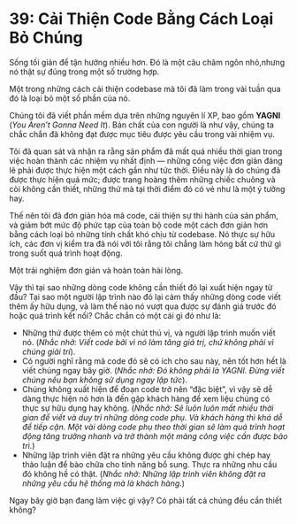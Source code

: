 # 39: Cải Thiện Code Bằng Cách Loại Bỏ Chúng

Sống tối giản để tận hưởng nhiều hơn. Đó là một câu châm ngôn nhỏ,nhưng nó thật sự đúng trong một số trường hợp.

Một trong những cách cải thiện codebase mà tôi đã làm trong vài tuần qua đó là loại bỏ một số phần của nó.

Chúng tôi đã viết phần mềm dựa trên những nguyên lí XP, bao gồm **YAGNI** (*You Aren’t Gonna Need It*). Bản chất của con người là như vậy, chúng ta chắc chắn đã không đạt được mục tiêu được yêu cầu trong vài nhiệm vụ.

Tôi đã quan sát và nhận ra rằng sản phẩm đã mất quá nhiều thời gian trong việc hoàn thành các nhiệm vụ nhất định — những công việc đơn giản đáng lẽ phải được thực hiện một cách gần như tức thời. Điều này là do chúng đã được thực hiện quá mức; được trang hoàng thêm những chiếc chuông và còi không cần thiết, những thứ mà tại thời điểm đó có vẻ như là một ý tưởng hay.

Thế nên tôi đã đơn giản hóa mã code, cải thiện sự thi hành của sản phẩm, và giảm bớt mức độ phức tạp của toàn bộ code một cách đơn giản hơn bằng cách loại bỏ những tính chất khó chịu từ codebase. Nó thực sự hữu ích, các đơn vị kiểm tra đã nói với tôi rằng tôi chẳng làm hỏng bất cứ thứ gì trong suốt quá trình hoạt động.

Một trải nghiệm đơn giản và hoàn toàn hài lòng.

Vậy thì tại sao những dòng code không cần thiết đó lại xuất hiện ngay từ đầu? Tại sao một người lập trình nào đó lại cảm thấy những dòng code viết thêm ấy hữu dụng, và làm thế nào nó vượt qua được sự đánh giá trước đó hoặc quá trình kết nối? Chắc chắn có một cái gì đó như là:

- Những thứ được thêm có một chút thú vị, và người lập trình muốn viết nó. (*Nhắc nhở: Viết code bởi vì nó làm tăng giá trị, chứ không phải vì chúng giải trí*).
- Có người nghĩ rằng mã code đó sẽ có ích cho sau này, nên tốt hơn hết là viết chúng ngay bây giờ. (*Nhắc nhở: Đó không phải là YAGNI. Đừng viết chúng nếu bạn không sử dụng ngay lập tức*).
- Chúng không xuất hiện để đoạn code trở nên “đặc biệt”, vì vậy sẽ dễ dàng thực hiện nó hơn là đến gặp khách hàng để xem liệu chúng có thực sự hữu dụng hay không. (*Nhắc nhở: Sẽ luôn luôn mất nhiều thời gian để viết và duy trì những dòng code phụ. Và khách hàng thì khá dễ để tiếp cận. Một vài dòng code phụ theo thời gian sẽ làm quá trình hoạt động tăng trưởng nhanh và trở thành một mảng công việc cần được bảo trì.*)
- Những lập trình viên đặt ra những yêu cầu không được ghi chép hay thảo luận để bào chữa cho tính năng bổ sung. Thực ra những nhu cầu đó không hề có thật. (*Nhắc nhở: Những lập trình viên không đặt ra những yêu cầu hệ thống mà là khách hàng.*)

Ngay bây giờ bạn đang làm việc gì vậy? Có phải tất cả chúng đều cần thiết không?

